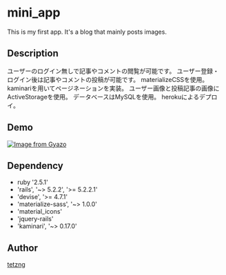 mini_app
====
This is my first app. It's a blog that mainly posts images.

## Description
ユーザーのログイン無しで記事やコメントの閲覧が可能です。
ユーザー登録・ログイン後は記事やコメントの投稿が可能です。
materializeCSSを使用。kaminariを用いてページネーションを実装。
ユーザー画像と投稿記事の画像にActiveStorageを使用。
データベースはMySQLを使用。
herokuによるデプロイ。

## Demo
[![Image from Gyazo](https://i.gyazo.com/3d612d1d8bee03cc5d1877aa12b5540c.gif)](https://gyazo.com/3d612d1d8bee03cc5d1877aa12b5540c)

## Dependency
- ruby '2.5.1'
- 'rails', '~> 5.2.2', '>= 5.2.2.1'
- 'devise', '>= 4.7.1'
- 'materialize-sass', '~> 1.0.0'
- 'material_icons'
- 'jquery-rails'
- 'kaminari', '~> 0.17.0'

## Author
[tetzng](https://github.com/tetzng)
